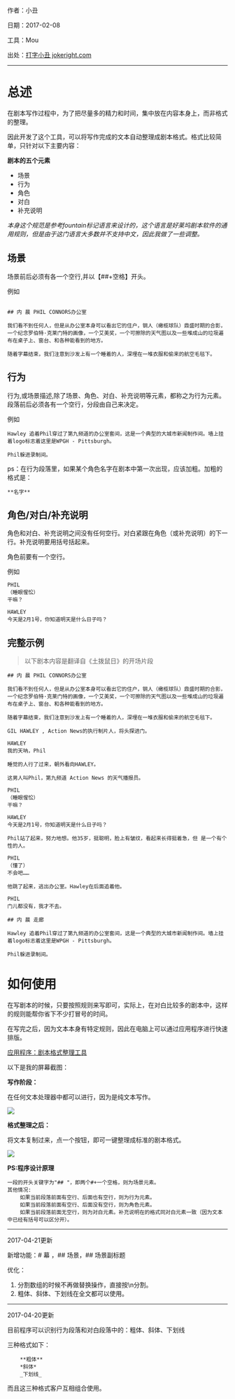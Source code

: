作者：小丑

日期：2017-02-08

工具：Mou

出处：[打字小丑 jokeright.com](http://www.jokeright.com)

---


# 总述

在剧本写作过程中，为了把尽量多的精力和时间，集中放在内容本身上，而非格式的整理。

因此开发了这个工具，可以将写作完成的文本自动整理成剧本格式。格式比较简单，只针对以下主要内容：

**剧本的五个元素**

- 场景
- 行为
- 角色
- 对白
- 补充说明

*本身这个规范是参考fountain标记语言来设计的，这个语言是好莱坞剧本软件的通用规则，但是由于这门语言大多数并不支持中文，因此我做了一些调整。*

## 场景

场景前后必须有各一个空行,并以【##+空格】开头。

例如

```

## 内 晨 PHIL CONNORS办公室

我们看不到任何人，但是从办公室本身可以看出它的住户，钢人（橄榄球队）鼎盛时期的合影，一个纪念罗伯特·克莱门特的画像，一个艾美奖，一个可擦除的天气图以及一些堆成山的垃圾遍布在桌子上、窗台、和各种能看到的地方。

随着字幕结束，我们注意到沙发上有一个睡着的人，深埋在一堆衣服和偷来的航空毛毯下。

```

## 行为

行为,或场景描述,除了场景、角色、对白、补充说明等元素，都称之为行为元素。段落前后必须各有一个空行，分段由自己来决定。

例如

```
Hawley 追着Phil穿过了第九频道的办公室套间，这是一个典型的大城市新闻制作间。墙上挂着logo标志着这里是WPGH - Pittsburgh。

Phil躲进录制间。
```

ps：在行为段落里，如果某个角色名字在剧本中第一次出现，应该加粗。加粗的格式是：
```
**名字**
```

## 角色/对白/补充说明

角色和对白、补充说明之间没有任何空行。对白紧跟在角色（或补充说明）的下一行。补充说明要用括号括起来。

角色前要有一个空行。

例如

```
PHIL
（睡眼惺忪）
干嘛？

HAWLEY
今天是2月1号，你知道明天是什么日子吗？
```

## 完整示例

> 以下剧本内容是翻译自《土拨鼠日》的开场片段

```
## 内 晨 PHIL CONNORS办公室

我们看不到任何人，但是从办公室本身可以看出它的住户，钢人（橄榄球队）鼎盛时期的合影，一个纪念罗伯特·克莱门特的画像，一个艾美奖，一个可擦除的天气图以及一些堆成山的垃圾遍布在桌子上、窗台、和各种能看到的地方。

随着字幕结束，我们注意到沙发上有一个睡着的人，深埋在一堆衣服和偷来的航空毛毯下。

GIL HAWLEY , Action News的执行制片人，将头探进门。

HAWLEY
我的天呐，Phil

睡觉的人行了过来，朝外看向HAWLEY。

这男人叫Phil，第九频道 Action News 的天气播报员。

PHIL
（睡眼惺忪）
干嘛？

HAWLEY
今天是2月1号，你知道明天是什么日子吗？

Phil站了起来，努力地想。他35岁，挺聪明，脸上有皱纹，看起来长得挺着急，但 是一个有个性的人。

PHIL
（懂了）
不会吧……

他跳了起来，逃出办公室。Hawley在后面追着他。

PHIL
门儿都没有，我才不去。

## 内 晨 走廊

Hawley 追着Phil穿过了第九频道的办公室套间，这是一个典型的大城市新闻制作间。墙上挂着logo标志着这里是WPGH - Pittsburgh。

Phil躲进录制间。

```

# 如何使用

在写剧本的时候，只要按照规则来写即可，实际上，在对白比较多的剧本中，这样的规则能帮你省下不少打冒号的时间。

在写完之后，因为文本本身有特定规则，因此在电脑上可以通过应用程序进行快速排版。


[应用程序：剧本格式整理工具](http://www.jokeright.com/?q=jubengeshi)

以下是我的屏幕截图：

**写作阶段：**

在任何文本处理器中都可以进行，因为是纯文本写作。

![](http://www.jokeright.com/img/script-text.png)

**格式整理之后：**

将文本复制过来，点一个按钮，即可一键整理成标准的剧本格式。

![](http://www.jokeright.com/img/script-format.png)

**PS:程序设计原理**

```
一段的开头关键字为"## "，即两个#+一个空格，则为场景元素。
其他情况:
	如果当前段落前面有空行、后面也有空行，则为行为元素。
	如果当前段落前面有空行、后面没有空行，则为角色元素。
	如果当前段落前面无空行，则为对白元素。补充说明在的格式同对白元素一致（因为文本中已经有括号可以区分开）。
```

---
2017-04-21更新

新增功能：# 幕 ，## 场景，## 场景副标题

优化：

1. 分割数组的时候不再做替换操作，直接按\n分割。
2. 粗体、斜体、下划线在全文都可以使用。

---

2017-04-20更新

目前程序可以识别行为段落和对白段落中的：粗体、斜体、下划线

三种格式如下：

```
    **粗体**
    *斜体*
    _下划线_
```

而且这三种格式客户互相组合使用。

